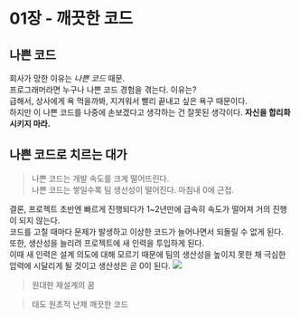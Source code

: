 # 01장 - 깨끗한 코드

## 나쁜 코드
회사가 망한 이유는 *나쁜 코드* 때문. <br>
프로그래머라면 누구나 나쁜 코드 경험을 겪는다. 이유는?  <br>
급해서, 상사에게 욕 먹을까봐, 지겨워서 빨리 끝내고 싶은 욕구 때문이다. <br>
하지만 이 나쁜 코드를 나중에 손보겠다고 생각하는 건 잘못된 생각이다. **자신을 합리화 시키지 마라.**

## 나쁜 코드로 치르는 대가
>나쁜 코드는 개발 속도를 크게 떨어뜨린다. <br>
>나쁜 코드는 쌓일수록 팀 생선성이 떨어진다. 마침내 0에 근접.

결론, 프로젝트 초반엔 빠르게 진행되다가 1~2년만에 급속히 속도가 떨어져 거의 진행이 되지 않는다. <br>
코드를 고칠 때마다 문제가 발생하고 이상한 코드가 늘어나면서 되돌릴 수 없게 된다. <br>
또한, 생산성을 늘리려 프로젝트에 새 인력을 투입하게 된다. <br>
이때 새 인력은 설계 의도에 대해 모르기 때문에 팀의 생산성을 높이지 못한 채 극심한 압력에 시달리게 될 것이고 생산성은 곧 0이 된다.
<img src="./productivity vs time.jpg">

> 원대한 재설계의 꿈


> 태도
> 원초적 난제
> 깨끗한 코드
